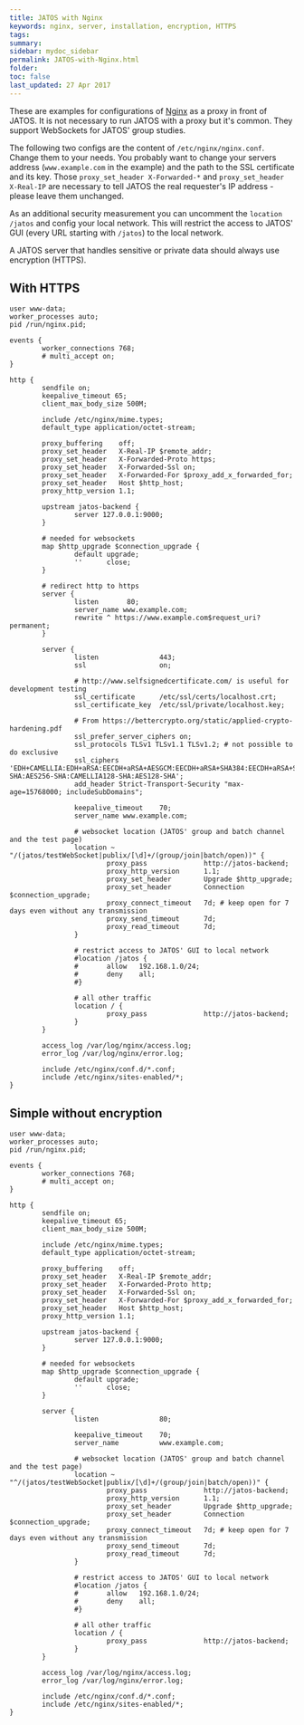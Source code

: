 ```yaml
---
title: JATOS with Nginx
keywords: nginx, server, installation, encryption, HTTPS
tags:
summary:
sidebar: mydoc_sidebar
permalink: JATOS-with-Nginx.html
folder:
toc: false
last_updated: 27 Apr 2017
---
```


These are examples for configurations of [Nginx](https://www.nginx.com/) as a proxy in front of JATOS. It is not necessary to run JATOS with a proxy but it's common. They support WebSockets for JATOS' group studies. 

The following two configs are the content of `/etc/nginx/nginx.conf`. Change them to your needs. You probably want to change your servers address (`www.example.com` in the example) and the path to the SSL certificate and its key. Those `proxy_set_header X-Forwarded-*` and `proxy_set_header X-Real-IP` are necessary to tell JATOS the real requester's IP address - please leave them unchanged.

As an additional security measurement you can uncomment the `location /jatos` and config your local network. This will restrict the access to JATOS' GUI (every URL starting with `/jatos`) to the local network.

A JATOS server that handles sensitive or private data should always use encryption (HTTPS).

## With HTTPS

~~~ shell
user www-data;
worker_processes auto;
pid /run/nginx.pid;

events {
        worker_connections 768;
        # multi_accept on;
}

http {
        sendfile on;
        keepalive_timeout 65;
        client_max_body_size 500M;

        include /etc/nginx/mime.types;
        default_type application/octet-stream;

        proxy_buffering    off;
        proxy_set_header   X-Real-IP $remote_addr;
        proxy_set_header   X-Forwarded-Proto https;
        proxy_set_header   X-Forwarded-Ssl on;
        proxy_set_header   X-Forwarded-For $proxy_add_x_forwarded_for;
        proxy_set_header   Host $http_host;
        proxy_http_version 1.1;

        upstream jatos-backend {
                server 127.0.0.1:9000;
        }

        # needed for websockets
        map $http_upgrade $connection_upgrade {
                default upgrade;
                ''      close;
        }

        # redirect http to https
        server {
                listen       80;
                server_name www.example.com;
                rewrite ^ https://www.example.com$request_uri? permanent;
        }

        server {
                listen               443;
                ssl                  on;

                # http://www.selfsignedcertificate.com/ is useful for development testing
                ssl_certificate      /etc/ssl/certs/localhost.crt;
                ssl_certificate_key  /etc/ssl/private/localhost.key;

                # From https://bettercrypto.org/static/applied-crypto-hardening.pdf
                ssl_prefer_server_ciphers on;
                ssl_protocols TLSv1 TLSv1.1 TLSv1.2; # not possible to do exclusive
                ssl_ciphers 'EDH+CAMELLIA:EDH+aRSA:EECDH+aRSA+AESGCM:EECDH+aRSA+SHA384:EECDH+aRSA+SHA256:EECDH:+CAMELLIA256:+AES256:+CAMELLIA128:+AES128:+SSLv3:!aNULL:!eNULL:!LOW:!3DES:!MD5:!EXP:!PSK:!DSS:!RC4:!SEED:!ECDSA:CAMELLIA256-SHA:AES256-SHA:CAMELLIA128-SHA:AES128-SHA';
                add_header Strict-Transport-Security "max-age=15768000; includeSubDomains";

                keepalive_timeout    70;
                server_name www.example.com;

                # websocket location (JATOS' group and batch channel and the test page)
                location ~ "/(jatos/testWebSocket|publix/[\d]+/(group/join|batch/open))" {
                        proxy_pass              http://jatos-backend;
                        proxy_http_version      1.1;
                        proxy_set_header        Upgrade $http_upgrade;
                        proxy_set_header        Connection $connection_upgrade;
                        proxy_connect_timeout   7d; # keep open for 7 days even without any transmission
                        proxy_send_timeout      7d;
                        proxy_read_timeout      7d;
                }

                # restrict access to JATOS' GUI to local network
                #location /jatos {
                #       allow   192.168.1.0/24;
                #       deny    all;
                #}

                # all other traffic
                location / {
                        proxy_pass              http://jatos-backend;
                }
        }

        access_log /var/log/nginx/access.log;
        error_log /var/log/nginx/error.log;

        include /etc/nginx/conf.d/*.conf;
        include /etc/nginx/sites-enabled/*;
}
~~~

## Simple without encryption

~~~ shell
user www-data;
worker_processes auto;
pid /run/nginx.pid;

events {
        worker_connections 768;
        # multi_accept on;
}

http {
        sendfile on;
        keepalive_timeout 65;
        client_max_body_size 500M;

        include /etc/nginx/mime.types;
        default_type application/octet-stream;

        proxy_buffering    off;
        proxy_set_header   X-Real-IP $remote_addr;
        proxy_set_header   X-Forwarded-Proto http;
        proxy_set_header   X-Forwarded-Ssl on;
        proxy_set_header   X-Forwarded-For $proxy_add_x_forwarded_for;
        proxy_set_header   Host $http_host;
        proxy_http_version 1.1;

        upstream jatos-backend {
                server 127.0.0.1:9000;
        }

        # needed for websockets
        map $http_upgrade $connection_upgrade {
                default upgrade;
                ''      close;
        }

        server {
                listen               80;

                keepalive_timeout    70;
                server_name          www.example.com;

                # websocket location (JATOS' group and batch channel and the test page)
                location ~ "^/(jatos/testWebSocket|publix/[\d]+/(group/join|batch/open))" {
                        proxy_pass              http://jatos-backend;
                        proxy_http_version      1.1;
                        proxy_set_header        Upgrade $http_upgrade;
                        proxy_set_header        Connection $connection_upgrade;
                        proxy_connect_timeout   7d; # keep open for 7 days even without any transmission
                        proxy_send_timeout      7d;
                        proxy_read_timeout      7d;
                }

                # restrict access to JATOS' GUI to local network
                #location /jatos {
                #       allow   192.168.1.0/24;
                #       deny    all;
                #}

                # all other traffic
                location / {
                        proxy_pass              http://jatos-backend;
                }
        }

        access_log /var/log/nginx/access.log;
        error_log /var/log/nginx/error.log;

        include /etc/nginx/conf.d/*.conf;
        include /etc/nginx/sites-enabled/*;
}
~~~
